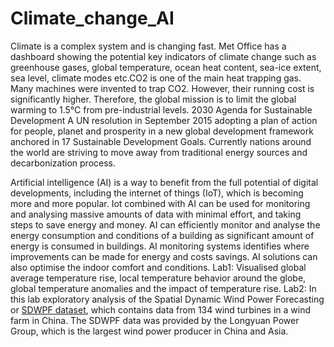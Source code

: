 # Climate_change_AI
Climate is a complex system and is changing fast. Met Office has a dashboard showing the potential key indicators of climate change such as greenhouse gases, global temperature, ocean heat content, sea-ice extent, sea level, climate modes etc.CO2 is one of the main heat trapping gas. Many machines were invented to trap CO2. However, their running cost is significantly higher. Therefore, the global mission is to limit the global warming to 1.5°C from pre-industrial levels. 2030  Agenda  for  Sustainable  Development  A  UN  resolution   in September 2015 adopting a plan of action for people, planet and prosperity in a new global development framework anchored in 17 Sustainable Development Goals. Currently nations around the world are striving to move away from traditional energy sources and decarbonization process. 

Artificial intelligence (AI) is a way to benefit from the full potential of digital developments, including the internet of things (IoT), which is becoming more and more popular. Iot combined with AI can be used for monitoring and analysing massive amounts of data with minimal effort, and taking steps to save energy and money.
AI can efficiently monitor and analyse the energy consumption and conditions of a building as significant amount of energy is consumed in buildings. AI monitoring systems identifies where improvements can be made for energy and costs savings. AI solutions can also optimise the indoor comfort and conditions. 
Lab1: Visualised global average temperature rise, local temperature behavior around the globe, global temperature anomalies and the impact of temperature rise. 
Lab2: In this lab exploratory analysis of the Spatial Dynamic Wind Power Forecasting or [SDWPF dataset](https://arxiv.org/abs/2208.04360), which contains data from 134 wind turbines in a wind farm in China. The SDWPF data was provided by the Longyuan Power Group, which is the largest wind power producer in China and Asia.
